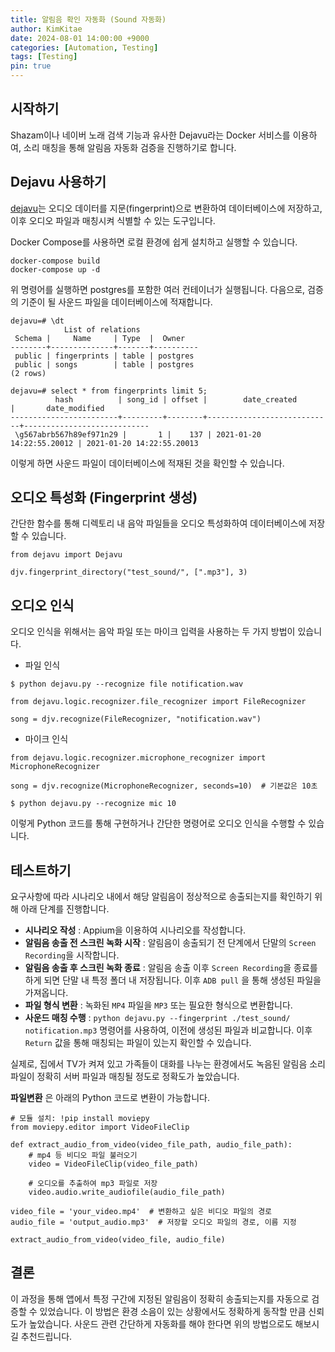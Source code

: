 ```yaml
---
title: 알림음 확인 자동화 (Sound 자동화)
author: KimKitae
date: 2024-08-01 14:00:00 +9000
categories: [Automation, Testing]
tags: [Testing]
pin: true
---
```


## 시작하기
Shazam이나 네이버 노래 검색 기능과 유사한 Dejavu라는 Docker 서비스를 이용하여, 소리 매칭을 통해 알림음 자동화 검증을 진행하기로 합니다. 

## Dejavu 사용하기
[dejavu](https://hub.docker.com/r/appbaseio/dejavu/)는 오디오 데이터를 지문(fingerprint)으로 변환하여 데이터베이스에 저장하고, 이후 오디오 파일과 매칭시켜 식별할 수 있는 도구입니다.

Docker Compose를 사용하면 로컬 환경에 쉽게 설치하고 실행할 수 있습니다.

```
docker-compose build
docker-compose up -d
```
위 명령어를 실행하면 postgres를 포함한 여러 컨테이너가 실행됩니다. 다음으로, 검증의 기준이 될 사운드 파일을 데이터베이스에 적재합니다.

```
dejavu=# \dt
            List of relations
 Schema |     Name     | Type  |  Owner   
--------+--------------+-------+----------
 public | fingerprints | table | postgres
 public | songs        | table | postgres
(2 rows)
```
```
dejavu=# select * from fingerprints limit 5;
          hash          | song_id | offset |        date_created        |       date_modified        
------------------------+---------+--------+----------------------------+----------------------------
 \g567abrb567h89ef971n29 |       1 |    137 | 2021-01-20 14:22:55.20012 | 2021-01-20 14:22:55.20013
```
이렇게 하면 사운드 파일이 데이터베이스에 적재된 것을 확인할 수 있습니다.

## 오디오 특성화 (Fingerprint 생성)
간단한 함수를 통해 디렉토리 내 음악 파일들을 오디오 특성화하여 데이터베이스에 저장할 수 있습니다.

```
from dejavu import Dejavu

djv.fingerprint_directory("test_sound/", [".mp3"], 3)
```
## 오디오 인식
오디오 인식을 위해서는 음악 파일 또는 마이크 입력을 사용하는 두 가지 방법이 있습니다.

- 파일 인식

```
$ python dejavu.py --recognize file notification.wav
```

```
from dejavu.logic.recognizer.file_recognizer import FileRecognizer

song = djv.recognize(FileRecognizer, "notification.wav")
```

- 마이크 인식

```
from dejavu.logic.recognizer.microphone_recognizer import MicrophoneRecognizer

song = djv.recognize(MicrophoneRecognizer, seconds=10)  # 기본값은 10초
```
```
$ python dejavu.py --recognize mic 10
```
이렇게 Python 코드를 통해 구현하거나 간단한 명령어로 오디오 인식을 수행할 수 있습니다.

## 테스트하기
요구사항에 따라 시나리오 내에서 해당 알림음이 정상적으로 송출되는지를 확인하기 위해 아래 단계를 진행합니다.

- **시나리오 작성** : Appium을 이용하여 시나리오를 작성합니다.
- **알림음 송출 전 스크린 녹화 시작** : 알림음이 송출되기 전 단계에서 단말의 `Screen Recording`을 시작합니다.
- **알림음 송출 후 스크린 녹화 종료** : 알림음 송출 이후 `Screen Recording`을 종료를 하게 되면 단말 내 특정 폴더 내 저장됩니다. 이후 `ADB pull` 을 통해 생성된 파일을 가져옵니다.
- **파일 형식 변환** : 녹화된 `MP4` 파일을 `MP3` 또는 필요한 형식으로 변환합니다.
- **사운드 매칭 수행** : `python dejavu.py --fingerprint ./test_sound/ notification.mp3` 명령어를 사용하여, 이전에 생성된 파일과 비교합니다.
이후 `Return` 값을 통해 매칭되는 파일이 있는지 확인할 수 있습니다. 

실제로, 집에서 TV가 켜져 있고 가족들이 대화를 나누는 환경에서도 녹음된 알림음 소리 파일이 정확히 서버 파일과 매칭될 정도로 정확도가 높았습니다.


**파일변환** 은 아래의 Python 코드로 변환이 가능합니다.
```
# 모듈 설치: !pip install moviepy
from moviepy.editor import VideoFileClip

def extract_audio_from_video(video_file_path, audio_file_path):
    # mp4 등 비디오 파일 불러오기
    video = VideoFileClip(video_file_path)
    
    # 오디오를 추출하여 mp3 파일로 저장
    video.audio.write_audiofile(audio_file_path)

video_file = 'your_video.mp4'  # 변환하고 싶은 비디오 파일의 경로
audio_file = 'output_audio.mp3'  # 저장할 오디오 파일의 경로, 이름 지정

extract_audio_from_video(video_file, audio_file)
``` 

## 결론
이 과정을 통해 앱에서 특정 구간에 지정된 알림음이 정확히 송출되는지를 자동으로 검증할 수 있었습니다. 이 방법은 환경 소음이 있는 상황에서도 정확하게 동작할 만큼 신뢰도가 높았습니다. 
사운드 관련 간단하게 자동화를 해야 한다면 위의 방법으로도 해보시길 추천드립니다.